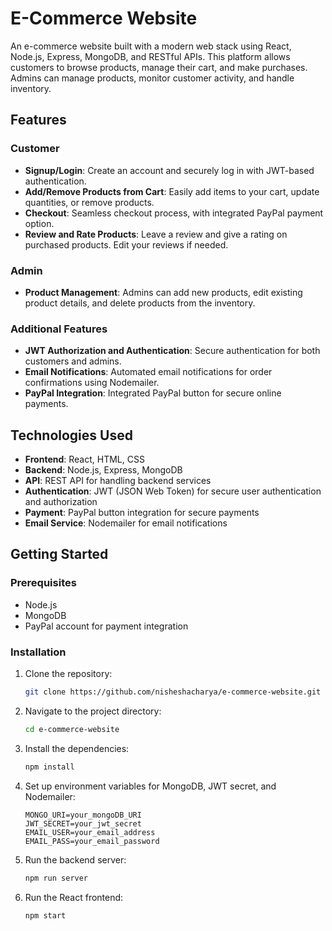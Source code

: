 # E-Commerce Website

An e-commerce website built with a modern web stack using React, Node.js, Express, MongoDB, and RESTful APIs. This platform allows customers to browse products, manage their cart, and make purchases. Admins can manage products, monitor customer activity, and handle inventory.

## Features

### Customer
- **Signup/Login**: Create an account and securely log in with JWT-based authentication.
- **Add/Remove Products from Cart**: Easily add items to your cart, update quantities, or remove products.
- **Checkout**: Seamless checkout process, with integrated PayPal payment option.
- **Review and Rate Products**: Leave a review and give a rating on purchased products. Edit your reviews if needed.

### Admin
- **Product Management**: Admins can add new products, edit existing product details, and delete products from the inventory.

### Additional Features
- **JWT Authorization and Authentication**: Secure authentication for both customers and admins.
- **Email Notifications**: Automated email notifications for order confirmations using Nodemailer.
- **PayPal Integration**: Integrated PayPal button for secure online payments.

## Technologies Used
- **Frontend**: React, HTML, CSS
- **Backend**: Node.js, Express, MongoDB
- **API**: REST API for handling backend services
- **Authentication**: JWT (JSON Web Token) for secure user authentication and authorization
- **Payment**: PayPal button integration for secure payments
- **Email Service**: Nodemailer for email notifications

## Getting Started

### Prerequisites
- Node.js
- MongoDB
- PayPal account for payment integration

### Installation

1. Clone the repository:
    ```bash
    git clone https://github.com/nisheshacharya/e-commerce-website.git
    ```
2. Navigate to the project directory:
    ```bash
    cd e-commerce-website
    ```
3. Install the dependencies:
    ```bash
    npm install
    ```
4. Set up environment variables for MongoDB, JWT secret, and Nodemailer:
    ```
    MONGO_URI=your_mongoDB_URI
    JWT_SECRET=your_jwt_secret
    EMAIL_USER=your_email_address
    EMAIL_PASS=your_email_password
    ```

5. Run the backend server:
    ```bash
    npm run server
    ```
6. Run the React frontend:
    ```bash
    npm start
    ```


